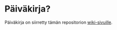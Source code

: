 # Päiväkirja?

Päiväkirja on siirretty tämän repositorion [wiki-sivuille](https://github.com/Miettine/ClassicCarChain/wiki/P%C3%A4iv%C3%A4kirja).